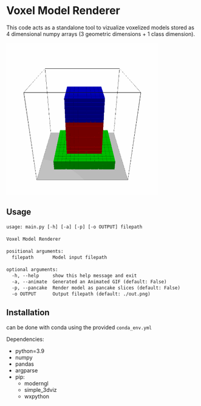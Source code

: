# Voxel Model Renderer

This code acts as a standalone tool to vizualize voxelized models stored as 4 dimensional numpy arrays (3 geometric dimensions + 1 class dimension).

<img src="sample/output_animate.gif" width="400" height="400"/>

## Usage
```
usage: main.py [-h] [-a] [-p] [-o OUTPUT] filepath

Voxel Model Renderer

positional arguments:
  filepath       Model input filepath

optional arguments:
  -h, --help     show this help message and exit
  -a, --animate  Generated an Animated GIF (default: False)
  -p, --pancake  Render model as pancake slices (default: False)
  -o OUTPUT      Output filepath (default: ./out.png)
  ```
  
## Installation

can be done with conda using the provided `conda_env.yml`

Dependencies:
- python=3.9
- numpy
- pandas
- argparse
- pip:
  - moderngl
  - simple_3dviz
  - wxpython
